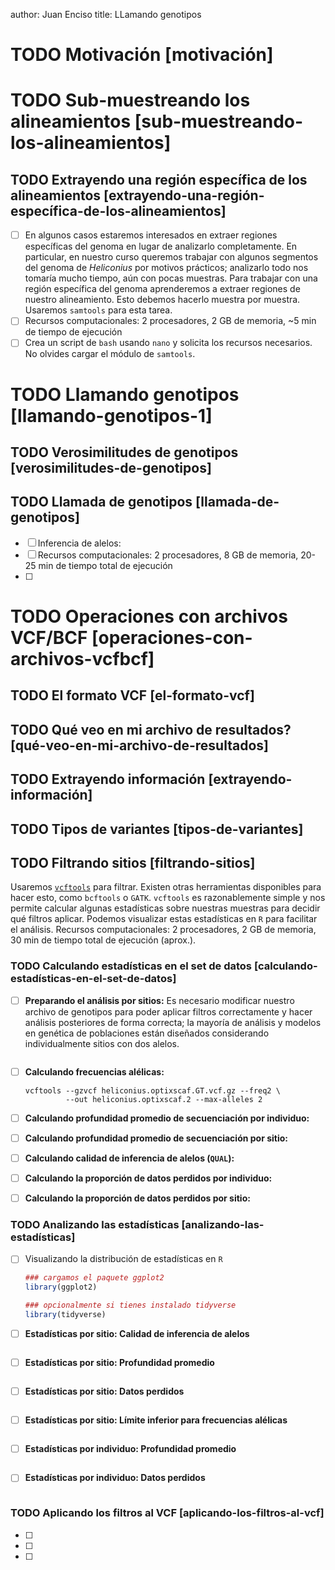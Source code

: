 author: Juan Enciso
title: LLamando genotipos

# <span class="todo TODO">TODO</span> Motivación [motivación]

# <span class="todo TODO">TODO</span> Sub-muestreando los alineamientos [sub-muestreando-los-alineamientos]

## <span class="todo TODO">TODO</span> Extrayendo una región específica de los alineamientos [extrayendo-una-región-específica-de-los-alineamientos]

-   ☐ En algunos casos estaremos interesados en extraer regiones
    específicas del genoma en lugar de analizarlo completamente. En
    particular, en nuestro curso queremos trabajar con algunos segmentos
    del genoma de *Heliconius* por motivos prácticos; analizarlo todo
    nos tomaría mucho tiempo, aún con pocas muestras. Para trabajar con
    una región específica del genoma aprenderemos a extraer regiones de
    nuestro alineamiento. Esto debemos hacerlo muestra por muestra.
    Usaremos `samtools` para esta tarea.
-   ☐ Recursos computacionales: 2 procesadores, 2 GB de memoria, \~5 min
    de tiempo de ejecución
-   ☐ Crea un script de `bash` usando `nano` y solicita los recursos
    necesarios. No olvides cargar el módulo de `samtools`.

# <span class="todo TODO">TODO</span> Llamando genotipos [llamando-genotipos-1]

## <span class="todo TODO">TODO</span> Verosimilitudes de genotipos [verosimilitudes-de-genotipos]

## <span class="todo TODO">TODO</span> Llamada de genotipos [llamada-de-genotipos]

-   ☐ Inferencia de alelos:
-   ☐ Recursos computacionales: 2 procesadores, 8 GB de memoria, 20-25
    min de tiempo total de ejecución
-   ☐

# <span class="todo TODO">TODO</span> Operaciones con archivos VCF/BCF [operaciones-con-archivos-vcfbcf]

## <span class="todo TODO">TODO</span> El formato VCF [el-formato-vcf]

## <span class="todo TODO">TODO</span> Qué veo en mi archivo de resultados? [qué-veo-en-mi-archivo-de-resultados]

## <span class="todo TODO">TODO</span> Extrayendo información [extrayendo-información]

## <span class="todo TODO">TODO</span> Tipos de variantes [tipos-de-variantes]

## <span class="todo TODO">TODO</span> Filtrando sitios [filtrando-sitios]

Usaremos [`vcftools`](https://vcftools.github.io/man_latest.html) para
filtrar. Existen otras herramientas disponibles para hacer esto, como
`bcftools` o `GATK`. `vcftools` es razonablemente simple y nos permite
calcular algunas estadísticas sobre nuestras muestras para decidir qué
filtros aplicar. Podemos visualizar estas estadísticas en `R` para
facilitar el análisis. Recursos computacionales: 2 procesadores, 2 GB de
memoria, 30 min de tiempo total de ejecución (aprox.).

### <span class="todo TODO">TODO</span> Calculando estadísticas en el set de datos [calculando-estadísticas-en-el-set-de-datos]

-   ☐ **Preparando el análisis por sitios:** Es necesario modificar
    nuestro archivo de genotipos para poder aplicar filtros
    correctamente y hacer análisis posteriores de forma correcta; la
    mayoría de análisis y modelos en genética de poblaciones están
    diseñados considerando individualmente sitios con dos alelos.

    ``` shell
    ```

-   ☐ **Calculando frecuencias alélicas:**

    ``` shell
    vcftools --gzvcf heliconius.optixscaf.GT.vcf.gz --freq2 \
             --out heliconius.optixscaf.2 --max-alleles 2
    ```

-   ☐ **Calculando profundidad promedio de secuenciación por
    individuo:**

-   ☐ **Calculando profundidad promedio de secuenciación por sitio:**

-   ☐ **Calculando calidad de inferencia de alelos (`QUAL`):**

-   ☐ **Calculando la proporción de datos perdidos por individuo:**

-   ☐ **Calculando la proporción de datos perdidos por sitio:**

### <span class="todo TODO">TODO</span> Analizando las estadísticas [analizando-las-estadísticas]

-   ☐ Visualizando la distribución de estadísticas en `R`

    ``` r
    ### cargamos el paquete ggplot2
    library(ggplot2)

    ### opcionalmente si tienes instalado tidyverse
    library(tidyverse)
    ```

-   ☐ **Estadísticas por sitio: Calidad de inferencia de alelos**

    ``` r
    ```

-   ☐ **Estadísticas por sitio: Profundidad promedio**

    ``` r
    ```

-   ☐ **Estadísticas por sitio: Datos perdidos**

    ``` r
    ```

-   ☐ **Estadísticas por sitio: Límite inferior para frecuencias
    alélicas**

    ``` r
    ```

-   ☐ **Estadísticas por individuo: Profundidad promedio**

    ``` r
    ```

-   ☐ **Estadísticas por individuo: Datos perdidos**

    ``` r
    ```

### <span class="todo TODO">TODO</span> Aplicando los filtros al VCF [aplicando-los-filtros-al-vcf]

-   ☐
-   ☐
-   ☐

